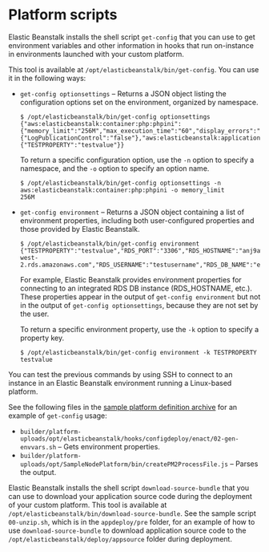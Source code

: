 # Platform scripts<a name="custom-platforms-scripts"></a>

Elastic Beanstalk installs the shell script `get-config` that you can use to get environment variables and other information in hooks that run on\-instance in environments launched with your custom platform\.

This tool is available at `/opt/elasticbeanstalk/bin/get-config`\. You can use it in the following ways:
+ `get-config optionsettings` – Returns a JSON object listing the configuration options set on the environment, organized by namespace\.

  ```
  $ /opt/elasticbeanstalk/bin/get-config optionsettings
  {"aws:elasticbeanstalk:container:php:phpini":{"memory_limit":"256M","max_execution_time":"60","display_errors":"Off","composer_options":"","allow_url_fopen":"On","zlib_output_compression":"Off","document_root":""},"aws:elasticbeanstalk:hostmanager":{"LogPublicationControl":"false"},"aws:elasticbeanstalk:application:environment":{"TESTPROPERTY":"testvalue"}}
  ```

  To return a specific configuration option, use the `-n` option to specify a namespace, and the `-o` option to specify an option name\.

  ```
  $ /opt/elasticbeanstalk/bin/get-config optionsettings -n aws:elasticbeanstalk:container:php:phpini -o memory_limit
  256M
  ```
+ `get-config environment` – Returns a JSON object containing a list of environment properties, including both user\-configured properties and those provided by Elastic Beanstalk\.

  ```
  $ /opt/elasticbeanstalk/bin/get-config environment
  {"TESTPROPERTY":"testvalue","RDS_PORT":"3306","RDS_HOSTNAME":"anj9aw1b0tbj6b.cijbpanmxz5u.us-west-2.rds.amazonaws.com","RDS_USERNAME":"testusername","RDS_DB_NAME":"ebdb","RDS_PASSWORD":"testpassword1923851"}
  ```

   For example, Elastic Beanstalk provides environment properties for connecting to an integrated RDS DB instance \(RDS\_HOSTNAME, etc\.\)\. These properties appear in the output of `get-config environment` but not in the output of `get-config optionsettings`, because they are not set by the user\.

  To return a specific environment property, use the `-k` option to specify a property key\.

  ```
  $ /opt/elasticbeanstalk/bin/get-config environment -k TESTPROPERTY
  testvalue
  ```

You can test the previous commands by using SSH to connect to an instance in an Elastic Beanstalk environment running a Linux\-based platform\.

See the following files in the [sample platform definition archive](custom-platforms.md#custom-platforms-sample) for an example of `get-config` usage:
+ `builder/platform-uploads/opt/elasticbeanstalk/hooks/configdeploy/enact/02-gen-envvars.sh` – Gets environment properties\.
+ `builder/platform-uploads/opt/SampleNodePlatform/bin/createPM2ProcessFile.js` – Parses the output\.

Elastic Beanstalk installs the shell script `download-source-bundle` that you can use to download your application source code during the deployment of your custom platform\. This tool is available at `/opt/elasticbeanstalk/bin/download-source-bundle`\. See the sample script `00-unzip.sh`, which is in the `appdeploy/pre` folder, for an example of how to use `download-source-bundle` to download application source code to the `/opt/elasticbeanstalk/deploy/appsource` folder during deployment\.
